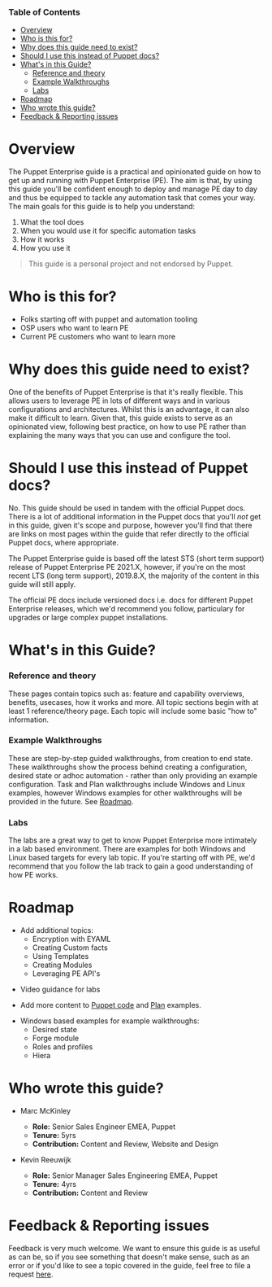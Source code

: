 <div class="tocoutline">

### Table of Contents

<div class="toc">

- [Overview](#overview)
- [Who is this for?](#who-is-this-for)
- [Why does this guide need to exist?](#why-does-this-guide-need-to-exist)
- [Should I use this instead of Puppet docs?](#should-i-use-this-instead-of-puppet-docs)
- [What's in this Guide?](#whats-in-this-guide)
    - [Reference and theory](#reference-and-theory)
    - [Example Walkthroughs](#example-walkthroughs)
    - [Labs](#labs)
- [Roadmap](#roadmap)
- [Who wrote this guide?](#who-wrote-this-guide)
- [Feedback & Reporting issues](#feedback--reporting-issues)

</div>

</div>

# Overview<a href="#overview" aria-hidden="true"></a>
The Puppet Enterprise guide is a practical and opinionated guide on how to get up and running with Puppet Enterprise (PE). The aim is that, by using this guide you'll be confident enough to deploy and manage PE day to day and thus be equipped to tackle any automation task that comes your way. The main goals for this guide is to help you understand:

1. What the tool does
2. When you would use it for specific automation tasks
3. How it works
4. How you use it 

> This guide is a personal project and not endorsed by Puppet.

# Who is this for?<a href="#who-is-this-for" aria-hidden="true"></a>

* Folks starting off with puppet and automation tooling
* OSP users who want to learn PE
* Current PE customers who want to learn more

# Why does this guide need to exist?<a href="#why-does-this-guide-need-to-exist" aria-hidden="true"></a>

One of the benefits of Puppet Enterprise is that it's really flexible. This allows users to leverage PE in lots of different ways and in various configurations and architectures. Whilst this is an advantage, it can also make it difficult to learn. Given that, this guide exists to serve as an opinionated view, following best practice, on how to use PE rather than explaining the many ways that you can use and configure the tool. 

# Should I use this instead of Puppet docs?<a href="#should-i-use-this-instead-of-puppet-docs" aria-hidden="true"></a>

No. This guide should be used in tandem with the official Puppet docs. There is a lot of additional information in the Puppet docs that you'll _not_ get in this guide, given it's scope and purpose, however you'll find that there are links on most pages within the guide that refer directly to the official Puppet docs, where appropriate.

The Puppet Enterprise guide is based off the latest STS (short term support) release of Puppet Enterprise PE 2021.X, however, if you're on the most recent LTS (long term support), 2019.8.X, the majority of the content in this guide will still apply. 

The official PE docs include versioned docs i.e. docs for different Puppet Enterprise releases, which we'd recommend you follow, particulary for upgrades or large complex puppet installations.

# What's in this Guide?<a href="#whats-in-this-guide" aria-hidden="true"></a>

### Reference and theory<a href="#reference-and-theory" aria-hidden="true"></a>
 
These pages contain topics such as: feature and capability overviews, benefits, usecases, how it works and more. All topic sections begin with at least 1 reference/theory page. Each topic will include some basic "how to" information.

### Example Walkthroughs<a href="#example-walkthroughs" aria-hidden="true"></a>
These are step-by-step guided walkthroughs, from creation to end state. These walkthroughs show the process behind creating a configuration, desired state or adhoc automation - rather than only providing an example configuration. Task and Plan walkthroughs include Windows and Linux examples, however Windows examples for other walkthroughs will be provided in the future. See [Roadmap](#roadmap).

### Labs<a href="#labs" aria-hidden="true"></a>
The labs are a great way to get to know Puppet Enterprise more intimately in a lab based environment. There are examples for both Windows and Linux based targets for every lab topic. If you're starting off with PE, we'd recommend that you follow the lab track to gain a good understanding of how PE works.

# Roadmap<a href="#roadmap" aria-hidden="true"></a>

* Add additional topics:
  * Encryption with EYAML
  * Creating Custom facts
  * Using Templates
  * Creating Modules
  * Leveraging PE API's


- Video guidance for labs 

* Add more content to <a href="https://github.com/kinners00/puppet-examples/tree/production/examples/puppet-code" target="_blank">Puppet code</a> and <a href="https://github.com/kinners00/puppet-examples/tree/production/examples/plans" target="_blank">Plan</a> examples.

- Windows based examples for example walkthroughs:
    - Desired state
    - Forge module
    - Roles and profiles
    - Hiera 





# Who wrote this guide?<a href="#who-wrote-this-guide" aria-hidden="true"></a>

* Marc McKinley
  - **Role:** Senior Sales Engineer EMEA, Puppet
  - **Tenure:** 5yrs 
  - **Contribution:** Content and Review, Website and Design


* Kevin Reeuwijk
  - **Role:** Senior Manager Sales Engineering EMEA, Puppet
  - **Tenure:** 4yrs 
  - **Contribution:** Content and Review


# Feedback & Reporting issues<a href="#feedback--reporting-issues" aria-hidden="true"></a>
Feedback is very much welcome. We want to ensure this guide is as useful as can be, so if you see something that doesn't make sense, such as an error or if you'd like to see a topic covered in the guide, feel free to file a request <a href="https://github.com/kinners00/puppet-enterprise-guide/issues" target="_blank">here</a>.
